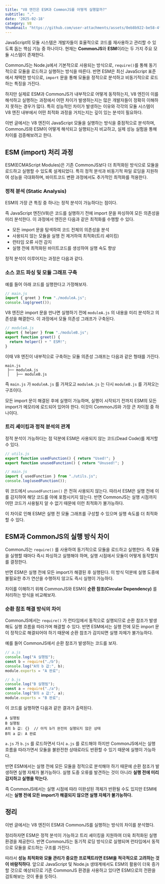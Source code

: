 ```yaml
---
title: "V8 엔진은 ESM과 CommonJS를 어떻게 실행할까?"
subtitle: "."
date: '2025-02-18'
category: V8
thumbnail: "https://github.com/user-attachments/assets/0eb8b922-be58-4fb0-a068-a49d72465c6c"
---
```


JavaScript의 모듈 시스템은 개발자들이 효율적으로 코드를 재사용하고 관리할 수 있도록 돕는 핵심 기능 중 하나이다. 현재는 **CommonJS**와 **ESM**이라는 두 가지 주요 모듈 시스템이 존재한다.

CommonJS는 Node.js에서 기본적으로 사용되는 방식으로, `require()`를 통해 동기적으로 모듈을 로드하고 실행하는 방식을 따른다. 반면 ESM은 최신 JavaScript 표준에서 채택한 방식으로, `import` 문을 통해 모듈을 정적으로 분석하고 비동기적으로 로드하는 특징을 가진다.

하지만 실제로 ESM과 CommonJS가 내부적으로 어떻게 동작하는지, V8 엔진이 이를 해석하고 실행하는 과정에서 어떤 차이가 발생하는지는 많은 개발자들이 정확히 이해하지 못하는 경우가 많다. 특히 성능적인 차이가 발생하는 이유와 각각의 모듈 시스템이 V8 엔진 내부에서 어떤 최적화 과정을 거치는지는 깊이 있는 분석이 필요하다.

이번 글에서는 V8 엔진이 JavaScript 모듈을 실행하는 방식을 중점적으로 분석하며, CommonJS와 ESM이 어떻게 해석되고 실행되는지 비교하고, 실제 성능 실험을 통해 차이를 검증해보려고 한다.

## ESM (import) 처리 과정
ESM(ECMAScript Modules)은 기존 CommonJS보다 더 최적화된 방식으로 모듈을 로드하고 실행할 수 있도록 설계되었다. 특히 정적 분석과 비동기적 파일 로딩을 지원하여 성능을 극대화하며, 바이트코드 변환 과정에서도 추가적인 최적화를 적용한다.

### 정적 분석 (Static Analysis)
ESM의 가장 큰 특징 중 하나는 정적 분석이 가능하다는 점이다.

즉 JavaScript 엔진(V8)은 코드를 실행하기 전에 import 문을 파싱하여 모든 의존성을 미리 분석한다. 이 과정에서 엔진은 다음과 같은 최적화를 수행할 수 있다.

- 모든 import 문을 탐색하여 코드 전체의 의존성을 분석
- 사용되지 않는 모듈을 실행 전 제거하여 최적화(트리 셰이킹)
- 런타임 오류 사전 감지
- 실행 전에 최적화된 바이트코드를 생성하여 실행 속도 향상

정적 분석이 이루어지는 과정은 다음과 같다.

### 소스 코드 파싱 및 모듈 그래프 구축
예를 들어 아래 코드를 실행한다고 가정해보자.

```js
// main.js
import { greet } from "./moduleA.js";
console.log(greet());
```

V8 엔진은 import 문을 만나면 실행하기 전에 `moduleA.js` 의 내용을 미리 분석하고 의존성을 해결한다. 이 과정에서 모듈 의존성 그래프가 구축된다.

```js
// moduleA.js
import { helper } from "./moduleB.js";
export function greet() {
  return helper() + " ESM!";
}
```
이때 V8 엔진이 내부적으로 구축하는 모듈 의존성 그래프는 다음과 같은 형태를 가진다.

```
main.js  
 ├── moduleA.js  
 │   ├── moduleB.js  
```
즉 `main.js` 가 `moduleA.js` 를 가져오고 `moduleA.js` 는 다시 `moduleB.js` 를 가져오는 구조이다. 

모든 import 문이 해결된 후에 실행이 가능하며, 실행이 시작되기 전까지 ESM의 모든 import가 메모리에 로드되어 있어야 한다. 이것이 CommonJS와 가장 큰 차이점 중 하나이다.

### 트리 셰이킹과 정적 분석의 관계
정적 분석이 가능하다는 점 덕분에 ESM은 사용되지 않는 코드(Dead Code)를 제거할 수 있다.

```js
// utils.js
export function usedFunction() { return "Used!"; }
export function unusedFunction() { return "Unused!"; }

// main.js
import { usedFunction } from "./utils.js";
console.log(usedFunction());
```

위 코드에서 `unusedFunction()` 은 전혀 사용되지 않는다. 따라서 ESM은 실행 전에 이를 감지하여 해당 코드를 아예 포함시키지 않는다. 반면 CommonJS는 실행 시점까지 어떤 코드가 사용될지 알 수 없기 때문에 이런 최적화가 불가능하다.

이 차이로 인해 ESM은 실행 전 모듈 그래프를 구성할 수 있으며 실행 속도를 더 최적화할 수 있다.

## ESM과 CommonJS의 실행 방식 차이
CommonJS는 `require()` 를 사용하여 동기적으로 모듈을 로드하고 실행한다. 즉 모듈을 실행할 때마다 즉시 파싱하고 실행해야 하며, 실행 시점에서 모듈이 어떻게 동작할지를 결정한다.

반면 ESM은 실행 전에 모든 import가 해결된 후 실행된다. 이 방식 덕분에 실행 도중에 불필요한 추가 연산을 수행하지 않고도 즉시 실행이 가능하다.

차이를 이해하기 위해 CommonJS와 ESM이 **순환 참조(Circular Dependency)** 를 처리하는 방식을 비교해보자.

### 순환 참조 해결 방식의 차이
CommonJS에서는 `require()` 가 런타임에서 동적으로 실행되므로 순환 참조가 발생해도 실행 흐름을 따라가며 해결할 수 있다. 반면 ESM에서는 실행 전에 모든 import 문이 정적으로 해결되어야 하기 때문에 순환 참조가 감지되면 실행 자체가 불가능하다.

예를 들어 CommonJS에서 순환 참조가 발생하는 코드를 보자.

```js
// a.js
console.log("A 실행됨");
const b = require("./b");
console.log("A의 b 값:", b);
module.exports = "A 완료";

// b.js
console.log("B 실행됨");
const a = require("./a");
console.log("B의 a 값:", a);
module.exports = "B 완료";
```

이 코드를 실행하면 다음과 같은 결과가 출력된다.

```
A 실행됨
B 실행됨
A의 b 값: {}  // 아직 b가 완전히 실행되지 않은 상태
B의 a 값: A 완료
```

`a.js` 가 `b.js` 를 로드하면서 다시 `a.js` 를 로드해야 하지만 CommonJS에서는 실행 흐름을 따라가면서 모듈을 불완전한 상태로라도 반환할 수 있기 때문에 실행이 가능하다.

반면 ESM에서는 실행 전에 모든 모듈을 정적으로 분석해야 하기 때문에 순환 참조가 발생하면 실행 자체가 불가능하다. 실행 도중 오류를 발견하는 것이 아니라 **실행 전에 미리 감지하고 실행을 막는다.**

즉 CommonJS에서는 실행 시점에 따라 미완성된 객체가 반환될 수도 있지만 ESM에서는 **실행 전에 모든 import가 해결되지 않으면 실행 자체가 불가능하다.**

## 정리 
이번 글에서는 V8 엔진이 ESM과 CommonJS를 실행하는 방식의 차이를 분석했다. 

정리하자면 ESM은 정적 분석이 가능하고 트리 셰이킹을 지원하여 더욱 최적화된 실행 환경을 제공한다. 반면 CommonJS는 동기적 로딩 방식으로 실행되며 런타임에서 동적으로 모듈을 로드하는 구조를 가진다.  

따라서 **성능 최적화와 모듈 관리가 중요한 프로젝트라면 ESM을 적극적으로 고려하는 것이 바람직하다**. 앞으로 JavaScript 및 Node.js 생태계에서도 ESM의 활용이 더욱 증가할 것으로 예상되므로 기존 CommonJS 환경을 사용하고 있다면 ESM으로의 전환을 검토해보는 것이 좋을 듯하다. 


